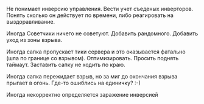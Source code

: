 Не понимает инверсию управления. Вести учет съеденых инверторов. Понять сколько он действует по времени, либо реагировать на выздоравливание.

Иногда Советчики ничего не советуют. Добавить рандомного. Добавить уход из зоны взрыва.

Иногда сапка пропускает тики сервера и это оказывается фатально (шла по границе со взрывом). Оптимизировать. Просить поднять таймаут. Заставить сапку не ходить по краю.

Иногда сапка пережидает взрыв, но за миг до окончания взрыва прыгает в огонь. Где-то ошиблись на единичку? :-)

Иногда некорректно определяется заражение инверсией